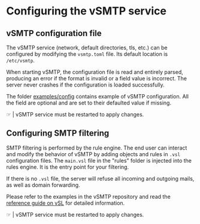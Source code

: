 # Configuring the vSMTP service

## vSMTP configuration file

The vSMTP service (network, default directories, tls, etc.) can be configured by modifying the `vsmtp.toml` file. Its default location is `/etc/vsmtp`.

When starting vSMTP, the configuration file is read and entirely parsed, producing an error if the format is invalid or a field value is incorrect. The server never crashes if the configuration is loaded successfully.

The folder [examples/config](https://github.com/viridIT/vSMTP/tree/develop/examples/config) contains example of vSMTP configuration. All the field are optional and are set to their defaulted value if missing.

&#9758; | vSMTP service must be restarted to apply changes.

## Configuring SMTP filtering

SMTP filtering is performed by the rule engine. The end user can interact and modify the behavior of vSMTP by adding objects and rules in `.vsl` configuration files. The `main.vsl` file in the "rules" folder is injected into the rules engine. It is the entry point for your filtering.

If there is no `.vsl` file, the server will refuse all incoming and outgoing mails, as well as domain forwarding.

Please refer to the examples in the vSMTP repository and read the [reference guide on vSL](../reference/vSL/vsl.md) for detailed information.


&#9758; | vSMTP service must be restarted to apply changes.


